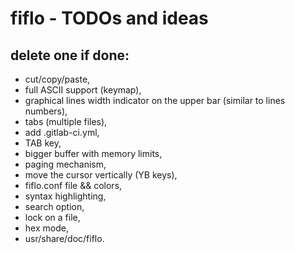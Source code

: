 # fiflo - TODOs and ideas
## delete one if done:
- cut/copy/paste,
- full ASCII support (keymap),
- graphical lines width indicator on the upper bar (similar to lines numbers),
- tabs (multiple files),
- add .gitlab-ci.yml,
- TAB key,
- bigger buffer with memory limits,
- paging mechanism,
- move the cursor vertically (YB keys),
- fiflo.conf file && colors,
- syntax highlighting,
- search option,
- lock on a file,
- hex mode,
- usr/share/doc/fiflo.

